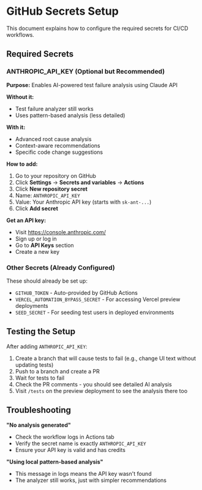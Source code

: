 # GitHub Secrets Setup

This document explains how to configure the required secrets for CI/CD workflows.

## Required Secrets

### ANTHROPIC_API_KEY (Optional but Recommended)

**Purpose:** Enables AI-powered test failure analysis using Claude API

**Without it:**
- Test failure analyzer still works
- Uses pattern-based analysis (less detailed)

**With it:**
- Advanced root cause analysis
- Context-aware recommendations
- Specific code change suggestions

**How to add:**

1. Go to your repository on GitHub
2. Click **Settings** → **Secrets and variables** → **Actions**
3. Click **New repository secret**
4. Name: `ANTHROPIC_API_KEY`
5. Value: Your Anthropic API key (starts with `sk-ant-...`)
6. Click **Add secret**

**Get an API key:**
- Visit https://console.anthropic.com/
- Sign up or log in
- Go to **API Keys** section
- Create a new key

### Other Secrets (Already Configured)

These should already be set up:

- `GITHUB_TOKEN` - Auto-provided by GitHub Actions
- `VERCEL_AUTOMATION_BYPASS_SECRET` - For accessing Vercel preview deployments
- `SEED_SECRET` - For seeding test users in deployed environments

## Testing the Setup

After adding `ANTHROPIC_API_KEY`:

1. Create a branch that will cause tests to fail (e.g., change UI text without updating tests)
2. Push to a branch and create a PR
3. Wait for tests to fail
4. Check the PR comments - you should see detailed AI analysis
5. Visit `/tests` on the preview deployment to see the analysis there too

## Troubleshooting

**"No analysis generated"**
- Check the workflow logs in Actions tab
- Verify the secret name is exactly `ANTHROPIC_API_KEY`
- Ensure your API key is valid and has credits

**"Using local pattern-based analysis"**
- This message in logs means the API key wasn't found
- The analyzer still works, just with simpler recommendations
